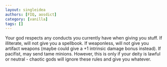 ```yaml
---
layout: singleidea
authors: [FIQ, aosdict]
category: [vanilla]
tags: []
---
```

Your god respects any conducts you currently have when giving you stuff. If illiterate, will not give you a spellbook. If weaponless, will not give you artifact weapons (maybe could give a +1 intrinsic damage bonus instead). If pacifist, may send tame minions. However, this is only if your deity is lawful or neutral - chaotic gods will ignore these rules and give you whatever.
